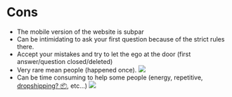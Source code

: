 # Cons

<ul>
  <li>The mobile version of the website is subpar</li>
  <li v-click>Can be intimidating to ask your first question because of the strict rules there.</li>
  <li v-click>Accept your mistakes and try to let the ego at the door (first answer/question closed/deleted)</li>
  <li v-click>Very rare mean people (happened once). <img class="h-24" src="https://pbs.twimg.com/media/E7TaZNaXEBs9llv?format=jpg&name=large" /></li>
  <li v-click>Can be time consuming to help some people (energy, repetitive, <a href="https://stackoverflow.com/questions/68727081/nuxt-env-stage-is-not-recognized-as-an-internal-or-external-command-operable/68728968#68728968">dropshipping? 📦</a>, etc...) <img class="h-24" src="https://pbs.twimg.com/media/FAABJgyVEAMCvBO?format=jpg&name=large" /></li>
</ul>

<!--
- help people with 50 rep or less
-->
